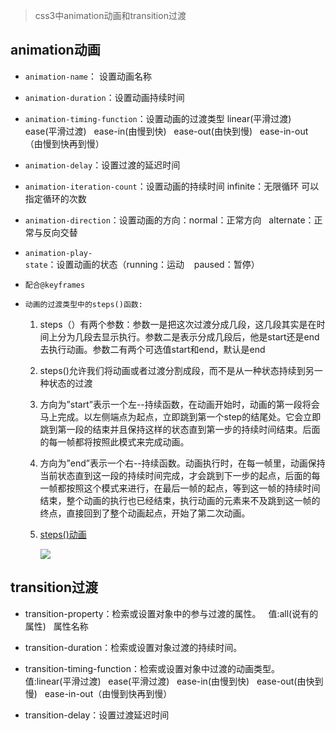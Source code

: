 >css3中animation动画和transition过渡

## animation动画

- `animation-name`： 设置动画名称

- `animation-duration`：设置动画持续时间

- `animation-timing-function`：设置动画的过渡类型 linear(平滑过渡)   ease(平滑过渡)   ease-in(由慢到快)   ease-out(由快到慢)   ease-in-out（由慢到快再到慢）

- `animation-delay`：设置过渡的延迟时间

- `animation-iteration-count`：设置动画的持续时间 infinite：无限循环   可以指定循环的次数

- `animation-direction`：设置动画的方向：normal：正常方向   alternate：正常与反向交替

- `animation-play-state`：设置动画的状态（running：运动    paused：暂停）

- `配合@keyframes`

- `动画的过渡类型中的steps()函数:`
    1. steps（）有两个参数：参数一是把这次过渡分成几段，这几段其实是在时间上分为几段去显示执行。参数二是表示分成几段后，他是start还是end去执行动画。参数二有两个可选值start和end，默认是end
    2. steps()允许我们将动画或者过渡分割成段，而不是从一种状态持续到另一种状态的过渡
    3. 方向为”start”表示一个左--持续函数，在动画开始时，动画的第一段将会马上完成。以左侧端点为起点，立即跳到第一个step的结尾处。它会立即跳到第一段的结束并且保持这样的状态直到第一步的持续时间结束。后面的每一帧都将按照此模式来完成动画。
    4. 方向为”end”表示一个右--持续函数。动画执行时，在每一帧里，动画保持当前状态直到这一段的持续时间完成，才会跳到下一步的起点，后面的每一帧都按照这个模式来进行，在最后一帧的起点，等到这一帧的持续时间结束，整个动画的执行也已经结束，执行动画的元素来不及跳到这一帧的终点，直接回到了整个动画起点，开始了第二次动画。
    5. [steps()动画](/pages/carry/carry?id=https://designmodo.com/demo/stepscss/car.html)
        
        ![](https://i.postimg.cc/J795cJ0R/css3-attr2.gif)

## transition过渡

- transition-property：检索或设置对象中的参与过渡的属性。   值:all(说有的属性)   属性名称

- transition-duration：检索或设置对象过渡的持续时间。

- transition-timing-function：检索或设置对象中过渡的动画类型。值:linear(平滑过渡)   ease(平滑过渡)   ease-in(由慢到快)   ease-out(由快到慢)   ease-in-out（由慢到快再到慢）

- transition-delay：设置过渡延迟时间